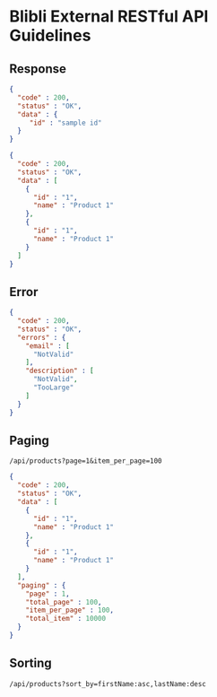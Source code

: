 # Blibli External RESTful API Guidelines

## Response

```json
{
  "code" : 200,
  "status" : "OK",
  "data" : {
     "id" : "sample id"
  }
}
```

```json
{
  "code" : 200,
  "status" : "OK",
  "data" : [
    {
      "id" : "1",
      "name" : "Product 1"
    },
    {
      "id" : "1",
      "name" : "Product 1"
    }
  ]
}
```

## Error

```json
{
  "code" : 200,
  "status" : "OK",
  "errors" : {
    "email" : [
      "NotValid"
    ],
    "description" : [
      "NotValid",
      "TooLarge"
    ]
  }
}
```

## Paging 

```
/api/products?page=1&item_per_page=100
```

```json
{
  "code" : 200,
  "status" : "OK",
  "data" : [
    {
      "id" : "1",
      "name" : "Product 1"
    },
    {
      "id" : "1",
      "name" : "Product 1"
    }
  ],
  "paging" : {
    "page" : 1,
    "total_page" : 100,
    "item_per_page" : 100,
    "total_item" : 10000
  }
}
```

## Sorting

```
/api/products?sort_by=firstName:asc,lastName:desc
```
